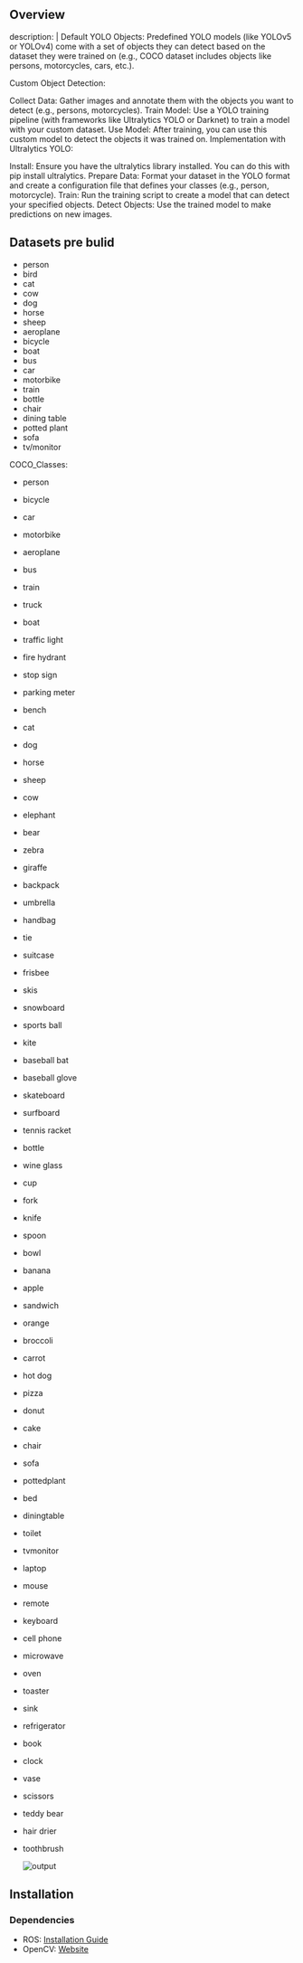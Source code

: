 
## Overview
description: |
 Default YOLO Objects: Predefined YOLO models (like YOLOv5 or YOLOv4) come with a set of objects they can detect based on the dataset they were trained on (e.g., COCO dataset includes objects like persons, motorcycles, cars, etc.).

Custom Object Detection:

Collect Data: Gather images and annotate them with the objects you want to detect (e.g., persons, motorcycles).
Train Model: Use a YOLO training pipeline (with frameworks like Ultralytics YOLO or Darknet) to train a model with your custom dataset.
Use Model: After training, you can use this custom model to detect the objects it was trained on.
Implementation with Ultralytics YOLO:

Install: Ensure you have the ultralytics library installed. You can do this with pip install ultralytics.
Prepare Data: Format your dataset in the YOLO format and create a configuration file that defines your classes (e.g., person, motorcycle).
Train: Run the training script to create a model that can detect your specified objects.
Detect Objects: Use the trained model to make predictions on new images.

## Datasets pre bulid 
  - person
  - bird
  - cat
  - cow
  - dog
  - horse
  - sheep
  - aeroplane
  - bicycle
  - boat
  - bus
  - car
  - motorbike
  - train
  - bottle
  - chair
  - dining table
  - potted plant
  - sofa
  - tv/monitor

COCO_Classes:
  - person
  - bicycle
  - car
  - motorbike
  - aeroplane
  - bus
  - train
  - truck
  - boat
  - traffic light
  - fire hydrant
  - stop sign
  - parking meter
  - bench
  - cat
  - dog
  - horse
  - sheep
  - cow
  - elephant
  - bear
  - zebra
  - giraffe
  - backpack
  - umbrella
  - handbag
  - tie
  - suitcase
  - frisbee
  - skis
  - snowboard
  - sports ball
  - kite
  - baseball bat
  - baseball glove
  - skateboard
  - surfboard
  - tennis racket
  - bottle
  - wine glass
  - cup
  - fork
  - knife
  - spoon
  - bowl
  - banana
  - apple
  - sandwich
  - orange
  - broccoli
  - carrot
  - hot dog
  - pizza
  - donut
  - cake
  - chair
  - sofa
  - pottedplant
  - bed
  - diningtable
  - toilet
  - tvmonitor
  - laptop
  - mouse
  - remote
  - keyboard
  - cell phone
  - microwave
  - oven
  - toaster
  - sink
  - refrigerator
  - book
  - clock
  - vase
  - scissors
  - teddy bear
  - hair drier
  - toothbrush

    ![output](https://github.com/shekharpawar7/object-detection-using-YOLO-model/blob/main/1_Ic-ME4SgJeIgRDZvZu0ivw.jpg)


## Installation

### Dependencies
- ROS: [Installation Guide](http://wiki.ros.org)
- OpenCV: [Website](http://opencv.org/)


